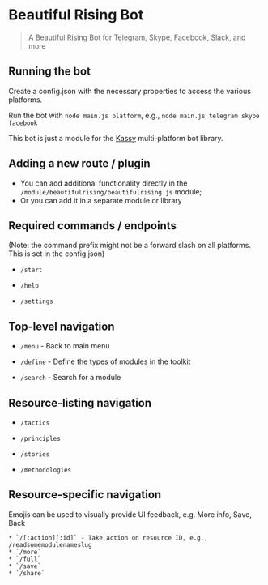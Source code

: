 # Beautiful Rising Bot

> A Beautiful Rising Bot for Telegram, Skype, Facebook, Slack, and more

## Running the bot

Create a config.json with the necessary properties to access the various platforms.

Run the bot with `node main.js platform`, e.g., `node main.js telegram skype facebook`

This bot is just a module for the [Kassy](https://github.com/concierge/Kassy) multi-platform bot library.

## Adding a new route / plugin

* You can add additional functionality directly in the `/module/beautifulrising/beautifulrising.js` module;
* Or you can add it in a separate module or library

## Required commands / endpoints

(Note: the command prefix might not be a forward slash on all platforms. This is set in the config.json)

* `/start`

* `/help`

* `/settings`

## Top-level navigation


* `/menu` - Back to main menu

* `/define` - Define the types of modules in the toolkit

* `/search` - Search for a module

## Resource-listing navigation

* `/tactics`

* `/principles`

* `/stories`

* `/methodologies`

## Resource-specific navigation
Emojis can be used to visually provide UI feedback, e.g. More info, Save, Back

    
    * `/[:action][:id]` - Take action on resource ID, e.g., /readsomemodulenameslug
    * `/more`
    * `/full`
    * `/save`
    * `/share`


